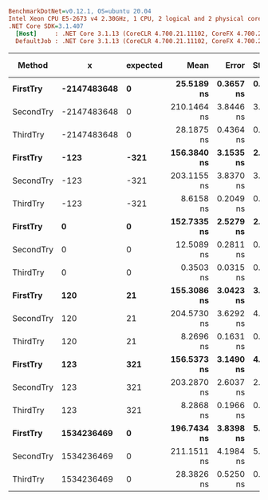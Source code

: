 ``` ini

BenchmarkDotNet=v0.12.1, OS=ubuntu 20.04
Intel Xeon CPU E5-2673 v4 2.30GHz, 1 CPU, 2 logical and 2 physical cores
.NET Core SDK=3.1.407
  [Host]     : .NET Core 3.1.13 (CoreCLR 4.700.21.11102, CoreFX 4.700.21.11602), X64 RyuJIT
  DefaultJob : .NET Core 3.1.13 (CoreCLR 4.700.21.11102, CoreFX 4.700.21.11602), X64 RyuJIT


```
|    Method |           x | expected |        Mean |     Error |    StdDev |  Gen 0 | Gen 1 | Gen 2 | Allocated |
|---------- |------------ |--------- |------------:|----------:|----------:|-------:|------:|------:|----------:|
|  **FirstTry** | **-2147483648** |        **0** |  **25.5189 ns** | **0.3657 ns** | **0.3054 ns** |      **-** |     **-** |     **-** |         **-** |
| SecondTry | -2147483648 |        0 | 210.1464 ns | 3.8446 ns | 3.5962 ns | 0.0083 |     - |     - |     224 B |
|  ThirdTry | -2147483648 |        0 |  28.1875 ns | 0.4364 ns | 0.3869 ns |      - |     - |     - |         - |
|  **FirstTry** |        **-123** |     **-321** | **156.3840 ns** | **3.1535 ns** | **2.9498 ns** | **0.0048** |     **-** |     **-** |     **128 B** |
| SecondTry |        -123 |     -321 | 203.1155 ns | 3.8370 ns | 3.5891 ns | 0.0029 |     - |     - |      80 B |
|  ThirdTry |        -123 |     -321 |   8.6158 ns | 0.2049 ns | 0.2193 ns |      - |     - |     - |         - |
|  **FirstTry** |           **0** |        **0** | **152.7335 ns** | **2.5279 ns** | **2.2409 ns** | **0.0033** |     **-** |     **-** |      **88 B** |
| SecondTry |           0 |        0 |  12.5089 ns | 0.2811 ns | 0.3346 ns | 0.0015 |     - |     - |      40 B |
|  ThirdTry |           0 |        0 |   0.3503 ns | 0.0315 ns | 0.0294 ns |      - |     - |     - |         - |
|  **FirstTry** |         **120** |       **21** | **155.3086 ns** | **3.0423 ns** | **3.8475 ns** | **0.0048** |     **-** |     **-** |     **128 B** |
| SecondTry |         120 |       21 | 204.5730 ns | 3.6292 ns | 4.1794 ns | 0.0029 |     - |     - |      80 B |
|  ThirdTry |         120 |       21 |   8.2696 ns | 0.1631 ns | 0.1526 ns |      - |     - |     - |         - |
|  **FirstTry** |         **123** |      **321** | **156.5373 ns** | **3.1490 ns** | **4.6158 ns** | **0.0048** |     **-** |     **-** |     **128 B** |
| SecondTry |         123 |      321 | 203.2870 ns | 2.6037 ns | 2.4355 ns | 0.0029 |     - |     - |      80 B |
|  ThirdTry |         123 |      321 |   8.2868 ns | 0.1966 ns | 0.1839 ns |      - |     - |     - |         - |
|  **FirstTry** |  **1534236469** |        **0** | **196.7434 ns** | **3.8398 ns** | **5.1261 ns** | **0.0072** |     **-** |     **-** |     **192 B** |
| SecondTry |  1534236469 |        0 | 211.1511 ns | 4.1984 ns | 5.7468 ns | 0.0083 |     - |     - |     224 B |
|  ThirdTry |  1534236469 |        0 |  28.3826 ns | 0.5250 ns | 0.4911 ns |      - |     - |     - |         - |
